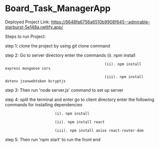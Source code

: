 # Board_Task_ManagerApp

Deployed Project Link: 
https://6648fa6756a6510b9908f645--admirable-starburst-5e148a.netlify.app/

Steps to run Project:

step 1: clone the project by using git clone command

step 2: Go to server directory enter the commands 
                                                  (i). npm install 

                                                  (ii). npm install express mongoose cors 
                                                  
                                                  (iii). npm install dotenv jsonwebtoken bcryptjs
                                                  
step 3: Then run 'node server.js' command to set up server

step 4: split the terminal and enter go to client directory enter the following commands for installing dependencies

                           (i). npm install
                           
                           (ii). npm install react 
                           
                           (iii). npm install axios react-router-dom

step 5: Then run 'npm start' to run the front end
